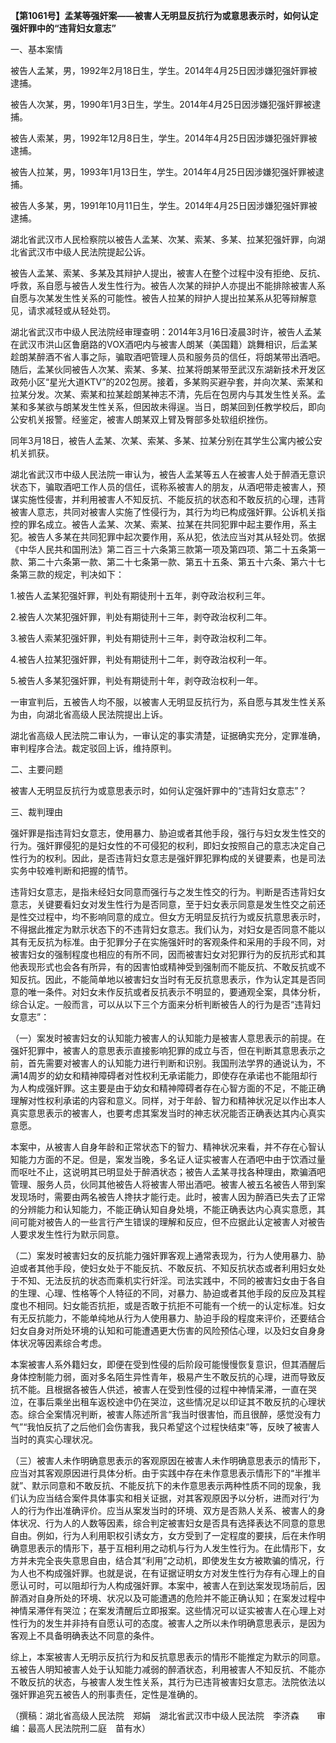 **【第1061号】孟某等强奸案——被害人无明显反抗行为或意思表示时，如何认定强奸罪中的“违背妇女意志”**

一、基本案情

被告人孟某，男，1992年2月18日生，学生。2014年4月25日因涉嫌犯强奸罪被逮捕。

被告人次某，男，1990年1月3日生，学生。2014年4月25日因涉嫌犯强奸罪被逮捕。

被告人索某，男，1992年12月8日生，学生。2014年4月25日因涉嫌犯强奸罪被逮捕。

被告人拉某，男，1993年1月13日生，学生。2014年4月25日因涉嫌犯强奸罪被逮捕。

被告人多某，男，1991年10月11日生，学生。2014年4月25日因涉嫌犯强奸罪被逮捕。

湖北省武汉市人民检察院以被告人孟某、次某、索某、多某、拉某犯强奸罪，向湖北省武汉市中级人民法院提起公诉。

被告人孟某、索某、多某及其辩护人提出，被害人在整个过程中没有拒绝、反抗、呼救，系自愿与被告人发生性行为。被告人次某的辩护人亦提出不能排除被害人系自愿与次某发生性关系的可能性。被告人拉某的辩护人提出拉某系从犯等辩解意见，请求减轻或从轻处罚。

湖北省武汉市中级人民法院经审理查明：2014年3月16日凌晨3时许，被告人孟某在武汉市洪山区鲁磨路的VOX酒吧内与被害人朗某（美国籍）跳舞相识，后孟某趁朗某醉酒不省人事之际，骗取酒吧管理人员和服务员的信任，将朗某带出酒吧。随后，孟某伙同被告人次某、索某、多某、拉某将朗某带至武汉东湖新技术开发区政苑小区“星光大道KTV”的202包房。接着，多某购买避孕套，并向次某、索某和拉某分发。次某、索某和拉某趁朗某神志不清，先后在包房内与其发生性关系。孟某和多某欲与朗某发生性关系，但因故未得逞。当日，朗某回到任教学校后，即向公安机关报警。经鉴定，被害人朗某双上臂及臀部多处软组织挫伤。

同年3月18日，被告人孟某、次某、索某、多某、拉某分别在其学生公寓内被公安机关抓获。

湖北省武汉市中级人民法院一审认为，被告人孟某等五人在被害人处于醉酒无意识状态下，骗取酒吧工作人员的信任，谎称系被害人的朋友，从酒吧带走被害人，预谋实施性侵害，并利用被害人不知反抗、不能反抗的状态和不敢反抗的心理，违背被害人意志，共同对被害人实施了性侵行为，其行为均已构成强奸罪。公诉机关指控的罪名成立。被告人孟某、次某、索某、拉某在共同犯罪中起主要作用，系主犯。被告人多某在共同犯罪中起次要作用，系从犯，依法应当对其从轻处罚。依据《中华人民共和国刑法》第二百三十六条第三款第一项及第四项、第二十五条第一款、第二十六条第一款、第二十七条第一款、第五十五条、第五十六条、第六十七条第三款的规定，判决如下：

1.被告人孟某犯强奸罪，判处有期徒刑十五年，剥夺政治权利三年。

2.被告人次某犯强奸罪，判处有期徒刑十三年，剥夺政治权利二年。

3.被告人索某犯强奸罪，判处有期徒刑十三年，剥夺政治权利二年。

4.被告人拉某犯强奸罪，判处有期徒刑十二年，剥夺政治权利一年。

5.被告人多某犯强奸罪，判处有期徒刑十年，剥夺政治权利一年。

一审宣判后，五被告人均不服，以被害人无明显反抗行为，系自愿与其发生性关系为由，向湖北省高级人民法院提出上诉。

湖北省高级人民法院二审认为，一审认定的事实清楚，证据确实充分，定罪准确，审判程序合法。裁定驳回上诉，维持原判。

二、主要问题

被害人无明显反抗行为或意思表示时，如何认定强奸罪中的“违背妇女意志”？

三、裁判理由

强奸罪是指违背妇女意志，使用暴力、胁迫或者其他手段，强行与妇女发生性交的行为。强奸罪侵犯的是妇女性的不可侵犯的权利，即妇女按照自己的意志决定自己性行为的权利。因此，是否违背妇女意志是强奸罪犯罪构成的关键要素，也是司法实务中较难判断和把握的情节。

违背妇女意志，是指未经妇女同意而强行与之发生性交的行为。判断是否违背妇女意志，关键要看妇女对发生性行为是否同意，至于妇女表示同意是发生性交之前还是性交过程中，均不影响同意的成立。但女方无明显反抗行为或反抗意思表示时，不得据此推定为默示状态下的不违背妇女意志。我们认为，对妇女是否同意不能以其有无反抗为标准。由于犯罪分子在实施强奸时的客观条件和采用的手段不同，对被害妇女的强制程度也相应的有所不同，因而被害妇女对犯罪行为的反抗形式和其他表现形式也会各有所异，有的因害怕或精神受到强制而不能反抗、不敢反抗或不知反抗。因此，不能简单地以被害妇女当时有无反抗意思表示，作为认定其是否同意的唯一条件。对妇女未作反抗或者反抗表示不明显的，要通观全案，具体分析，综合认定。一般而言，可以从以下三个方面来分析判断被告人的行为是否“违背妇女意志”：

（一）案发时被害妇女的认知能力被害人的认知能力是被害人意思表示的前提。在强奸犯罪中，被害人的意思表示直接影响犯罪的成立与否，但在判断其意思表示之前，首先需要对被害人的认知能力进行判断和识别。我国刑法学界的通说认为，不满14周岁的幼女和精神障碍者对性权利无承诺能力，即使存在承诺也不能阻却行为人构成强奸罪。这主要是由于幼女和精神障碍者存在心智方面的不足，不能正确理解对性权利承诺的内容和意义。同样，对于年龄、智力和精神状况足以作出本人真实意思表示的被害人，也要考虑其案发当时的神志状况能否正确表达其内心真实意愿。

本案中，从被害人自身年龄和正常状态下的智力、精神状况来看，并不存在心智认知能力方面的不足。但是，案发当晚，多名证人证实被害人在酒吧中由于饮酒过量而呕吐不止，这说明其已明显处于醉酒状态；被告人孟某寻找各种理由，欺骗酒吧管理、服务人员，伙同其他被告人将被害人带出酒吧。被害人被五名被告人带到案发现场时，需要由两名被告人搀扶才能行走。此时，被害人因为醉酒已失去了正常的分辨能力和认知能力，不能正确认知自身处境，不能正确表达内心真实意愿，其间可能对被告人的一些言行产生错误的理解和反应，但不应据此认定被害人对被告人要求发生性行为默示同意。

（二）案发时被害妇女的反抗能力强奸罪客观上通常表现为，行为人使用暴力、胁迫或者其他手段，使妇女处于不能反抗、不敢反抗、不知反抗状态或者利用妇女处于不知、无法反抗的状态而乘机实行奸淫。司法实践中，不同的被害妇女由于各自的生理、心理、性格等个人特征的不同，对暴力、胁迫或者其他手段的反应及其程度也不相同。妇女能否抗拒，或是否敢于抗拒不可能有一个统一的认定标准。妇女有无反抗能力，不能单纯地从行为人使用暴力、胁迫手段的程度来评价，还要结合妇女自身对所处环境的认知和可能遭遇更大伤害的风险预估心理，以及妇女自身身体状况等因素综合考虑。

本案被害人系外籍妇女，即便在受到性侵的后阶段可能慢慢恢复意识，但其酒醒后身体控制能力弱，面对多名陌生异性青年，极易产生不敢反抗的心理，进而导致反抗不能。且根据各被告人供述，被害人在受到性侵的过程中神情呆滞，一直在哭泣，在事后乘坐出租车返校途中仍在哭泣，这些情况足以印证其不敢反抗的心理状态。综合全案情况判断，被害人陈述所言“我当时很害怕，而且很醉，感觉没有力气”“我怕反抗了之后他们会伤害我，我只希望这个过程快结束”等，反映了被害人当时的真实心理状况。

（三）被害人未作明确意思表示的客观原因在被害人未作明确意思表示的情形下，应当对其客观原因进行具体分析。由于实践中存在未作意思表示情形下的“半推半就”、默示同意和不敢反抗、不能反抗下的未作意思表示两种性质不同的现象，我们认为应当结合案件具体事实和相关证据，对其客观原因予以分析，进而对行‘为人的行为作出准确评价。应当从案发当时的环境、双方是否熟人关系、被害人的身体状况、行为人的人数等因素，综合判定被害妇女是否具有选择表达不同意的意思自由。例如，行为人利用职权引诱女方，女方受到了一定程度的要挟，后在未作明确意思表示的情形下，基于互相利用之动机与行为人发生性行为。在此情形下，女方并未完全丧失意思自由，结合其“利用”之动机，即使发生女方被欺骗的情况，行为人也不构成强奸罪。也就是说，在有证据证明女方对发生性行为存有心理上的自愿认可时，可以阻却行为人构成强奸罪。本案中，被害人在到达案发现场前后，因醉酒对自身所处的环境、状况以及可能遭遇的危险并不能正确认知；在案发过程中神情呆滞伴有哭泣；在案发清醒后立即报案。这些情况可以证实被害人在心理上对性行为的发生并非持有自愿认可的态度。被害人之所以未作明确意思表示，是因为客观上不具备明确表达不同意的条件。

综上，本案被害人无明示反抗行为和反抗意思表示的情形不能推定为默示的同意。五被告人明知被害人处于认知能力减弱的醉酒状态，利用被害人不知反抗、不能亦不敢反抗的状态，与被害人发生性关系，其行为已违背被害妇女意志。法院依法以强奸罪追究五被告人的刑事责任，定性是准确的。

（撰稿：湖北省高级人民法院　郑娟　湖北省武汉市中级人民法院　李济森　　审编：最高人民法院刑二庭　苗有水）